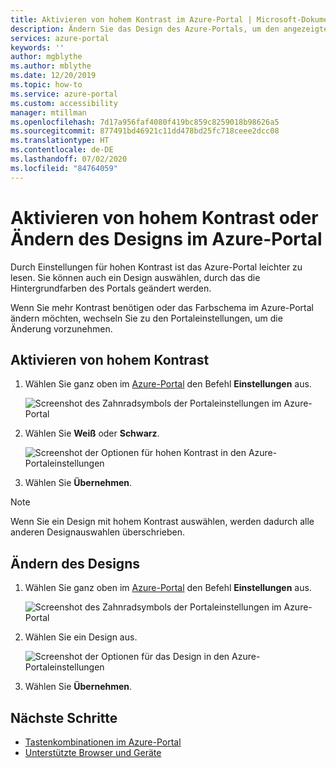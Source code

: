 ```yaml
---
title: Aktivieren von hohem Kontrast im Azure-Portal | Microsoft-Dokumentation
description: Ändern Sie das Design des Azure-Portals, um den angezeigten Hintergrund und die Schriftartfarben auszuwählen. Aktivieren Sie hohen Kontrast, um das Azure-Portal schneller und leichter lesbar zu gestalten.
services: azure-portal
keywords: ''
author: mgblythe
ms.author: mblythe
ms.date: 12/20/2019
ms.topic: how-to
ms.service: azure-portal
ms.custom: accessibility
manager: mtillman
ms.openlocfilehash: 7d17a956faf4080f419bc859c8259018b98626a5
ms.sourcegitcommit: 877491bd46921c11dd478bd25fc718ceee2dcc08
ms.translationtype: HT
ms.contentlocale: de-DE
ms.lasthandoff: 07/02/2020
ms.locfileid: "84764059"
---
```

# <a name="turn-on-high-contrast-or-change-the-theme-in-the-azure-portal"></a>Aktivieren von hohem Kontrast oder Ändern des Designs im Azure-Portal

Durch Einstellungen für hohen Kontrast ist das Azure-Portal leichter zu lesen. Sie können auch ein Design auswählen, durch das die Hintergrundfarben des Portals geändert werden.

Wenn Sie mehr Kontrast benötigen oder das Farbschema im Azure-Portal ändern möchten, wechseln Sie zu den Portaleinstellungen, um die Änderung vorzunehmen.

## <a name="turn-on-high-contrast"></a>Aktivieren von hohem Kontrast

1. Wählen Sie ganz oben im [Azure-Portal](https://portal.azure.com) den Befehl **Einstellungen** aus.

    ![Screenshot des Zahnradsymbols der Portaleinstellungen im Azure-Portal](./media/azure-portal-change-theme-high-contrast/azure-portal-settings-icon.png)
1. Wählen Sie **Weiß** oder **Schwarz**.

    ![Screenshot der Optionen für hohen Kontrast in den Azure-Portaleinstellungen](./media/azure-portal-change-theme-high-contrast/azure-portal-highcontrast-options.png)
1. Wählen Sie **Übernehmen**.

> [!NOTE]
> Wenn Sie ein Design mit hohem Kontrast auswählen, werden dadurch alle anderen Designauswahlen überschrieben.
>
>

## <a name="change-theme"></a>Ändern des Designs

1. Wählen Sie ganz oben im [Azure-Portal](https://portal.azure.com) den Befehl **Einstellungen** aus.

    ![Screenshot des Zahnradsymbols der Portaleinstellungen im Azure-Portal](./media/azure-portal-change-theme-high-contrast/azure-portal-settings-icon.png)

1. Wählen Sie ein Design aus.

    ![Screenshot der Optionen für das Design in den Azure-Portaleinstellungen](./media/azure-portal-change-theme-high-contrast/azure-portal-theme-options.png)

1. Wählen Sie **Übernehmen**.

## <a name="next-steps"></a>Nächste Schritte

- [Tastenkombinationen im Azure-Portal](azure-portal-keyboard-shortcuts.md)
- [Unterstützte Browser und Geräte](../azure-preview-portal-supported-browsers-devices.md)
